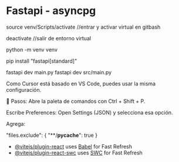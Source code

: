 # Fastapi - asyncpg


source venv/Scripts/activate //entrar y activar virtual en gitbash


deactivate //salir de entorno virtual

python -m venv venv

pip install "fastapi[standard]"



fastapi dev main.py
fastapi dev src/main.py






Como Cursor está basado en VS Code, puedes usar la misma configuración.

📍 Pasos:
Abre la paleta de comandos con Ctrl + Shift + P.

Escribe Preferences: Open Settings (JSON) y selecciona esa opción.

Agrega:


"files.exclude": {
  "**/__pycache__": true
}



- [@vitejs/plugin-react](https://github.com/vitejs/vite-plugin-react/blob/main/packages/plugin-react/README.md) uses [Babel](https://babeljs.io/) for Fast Refresh
- [@vitejs/plugin-react-swc](https://github.com/vitejs/vite-plugin-react-swc) uses [SWC](https://swc.rs/) for Fast Refresh
